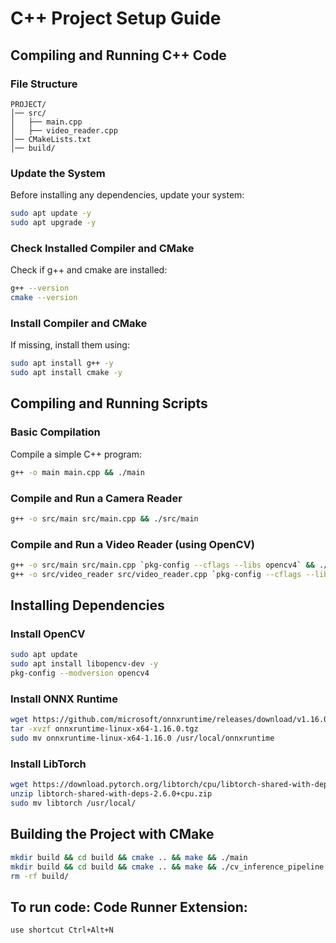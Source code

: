 # C++ Project Setup Guide

## **Compiling and Running C++ Code**

### **File Structure**
```plaintext
PROJECT/
│── src/
│   ├── main.cpp
│   ├── video_reader.cpp
│── CMakeLists.txt
│── build/
```

### Update the System
Before installing any dependencies, update your system:

```bash
sudo apt update -y
sudo apt upgrade -y
```

### Check Installed Compiler and CMake
Check if g++ and cmake are installed:

```bash
g++ --version
cmake --version
```

### Install Compiler and CMake
If missing, install them using:

```bash
sudo apt install g++ -y
sudo apt install cmake -y
```

## **Compiling and Running Scripts**

### Basic Compilation
Compile a simple C++ program:

```bash
g++ -o main main.cpp && ./main
```

### Compile and Run a Camera Reader

```bash
g++ -o src/main src/main.cpp && ./src/main
```

### Compile and Run a Video Reader (using OpenCV)

```bash
g++ -o src/main src/main.cpp `pkg-config --cflags --libs opencv4` && ./src/main
g++ -o src/video_reader src/video_reader.cpp `pkg-config --cflags --libs opencv4` && ./src/video_reader
```

## **Installing Dependencies**

### Install OpenCV

```bash
sudo apt update
sudo apt install libopencv-dev -y
pkg-config --modversion opencv4
```

### Install ONNX Runtime

```bash
wget https://github.com/microsoft/onnxruntime/releases/download/v1.16.0/onnxruntime-linux-x64-1.16.0.tgz
tar -xvzf onnxruntime-linux-x64-1.16.0.tgz
sudo mv onnxruntime-linux-x64-1.16.0 /usr/local/onnxruntime
```

### Install LibTorch

```bash
wget https://download.pytorch.org/libtorch/cpu/libtorch-shared-with-deps-2.6.0+cpu.zip
unzip libtorch-shared-with-deps-2.6.0+cpu.zip
sudo mv libtorch /usr/local/
```

## **Building the Project with CMake**

```bash
mkdir build && cd build && cmake .. && make && ./main
mkdir build && cd build && cmake .. && make && ./cv_inference_pipeline "../assets/Earth.mp4" 1 -1 -1 -1
rm -rf build/
```

## To run code: Code Runner Extension:
```bash
use shortcut Ctrl+Alt+N
```
